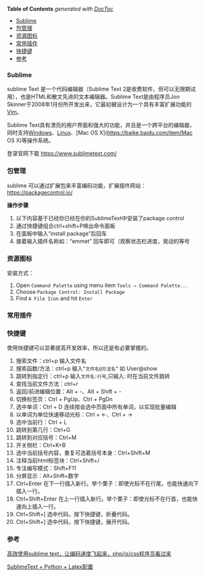 <!-- START doctoc generated TOC please keep comment here to allow auto update -->
<!-- DON'T EDIT THIS SECTION, INSTEAD RE-RUN doctoc TO UPDATE -->
**Table of Contents**  *generated with [DocToc](https://github.com/thlorenz/doctoc)*

- [Sublime](#sublime)
- [包管理](#%E5%8C%85%E7%AE%A1%E7%90%86)
- [资源图标](#%E8%B5%84%E6%BA%90%E5%9B%BE%E6%A0%87)
- [常用插件](#%E5%B8%B8%E7%94%A8%E6%8F%92%E4%BB%B6)
- [快捷键](#%E5%BF%AB%E6%8D%B7%E9%94%AE)
- [参考](#%E5%8F%82%E8%80%83)

<!-- END doctoc generated TOC please keep comment here to allow auto update -->

### Sublime



sublime Text 是一个代码编辑器（Sublime Text 2是收费软件，但可以无限期试用），也是HTML和散文先进的文本编辑器。Sublime Text是由程序员Jon Skinner于2008年1月份所开发出来，它最初被设计为一个具有丰富扩展功能的[Vim](https://baike.baidu.com/item/Vim)。

Sublime Text具有漂亮的用户界面和强大的功能，并且是一个跨平台的编辑器，同时支持[Windows](https://baike.baidu.com/item/Windows)、[Linux](https://baike.baidu.com/item/Linux)、[Mac OS X](https://baike.baidu.com/item/Mac OS X)等操作系统。

登录官网下载 https://www.sublimetext.com/

### 包管理



sublime 可以通过扩展包来丰富编码功能，扩展插件网站：https://packagecontrol.io/

**操作步骤**

1. 以下内容基于已经你已经在你的SublimeText中安装了package control
2. 通过快捷键组合ctrl+shift+P唤出命令面板
3. 在面板中输入“install package”后回车
4. 接着输入插件名称如：“emmet” 回车即可（观察状态栏进度，晃动的等号

### 资源图标



安装方式：

1. Open `Command Palette` using menu item `Tools → Command Palette...`
2. Choose `Package Control: Install Package`
3. Find `A File Icon` and hit `Enter`

###  常用插件



### 快捷键

使用快捷键可以显著提高开发效率，所以还是有必要掌握的。

1. 搜索文件：ctrl+p 输入文件名
2. 搜索函数/方法：ctrl+p 输入`“文件名@方法名”` 如 User@show
3. 跳转到指定行：ctrl+p 输入`文件名:行号`,只输入: 时在当前文件跳转
4. 查找当前文件方法：ctrl+r
5. 返回/前进编辑位置：Alt + -、Alt + Shift + -
6. 切换标签页：Ctrl + PgUp、Ctrl + PgDn
7. 选中单词：Ctrl + D 连续按会选中页面中所有单词，以实现批量编辑
8. 以单词为单位快速移动光标：Ctrl + ←、Ctrl + →
9. 选中当前行：Ctrl + L
10. 跳转到第几行：Ctrl+G
11. 跳转到对应括号：Ctrl+M
12. 开关侧栏：Ctrl+K+B
13. 选中当前括号内容，重复可选着括号本身：Ctrl+Shift+M
14. 注释当前html标签块：Ctrl+Shift+/
15. 专注编写模式：Shift+F11
16. 分屏显示：Alt+Shift+数字
17. Ctrl+Enter 在下一行插入新行。举个栗子：即使光标不在行尾，也能快速向下插入一行。
18. Ctrl+Shift+Enter 在上一行插入新行。举个栗子：即使光标不在行首，也能快速向上插入一行。
19. Ctrl+Shift+[ 选中代码，按下快捷键，折叠代码。
20. Ctrl+Shift+] 选中代码，按下快捷键，展开代码。



### 参考

[高效使用sublime text，让编码速度飞起来，php/js/css程序员看过来](http://houdunren.gitee.io/note/soft/sublime.html)

[SublimeText + Python + Latex配置](https://www.lizenghai.com/archives/63516.html)

